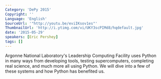```yaml
---
Category: 'DePy 2015'
Copyright: ''
Language: 'English'
SourceUrl: '"http://youtu.be/eviIKsov1es"'
ThumbnailUrl: 'http://i.ytimg.com/vi/UKY3scPIMd8/hqdefault.jpg'
date: '2015-05-29'
speakers: [Eric Pershey]
tags: []
---
```

Argonne National Laboratory's Leadership Computing Facility uses Python in many ways from developing tools, testing supercomputers, completing real science, and much more all using Python.  We will dive into a few of these systems and how Python has benefited us.